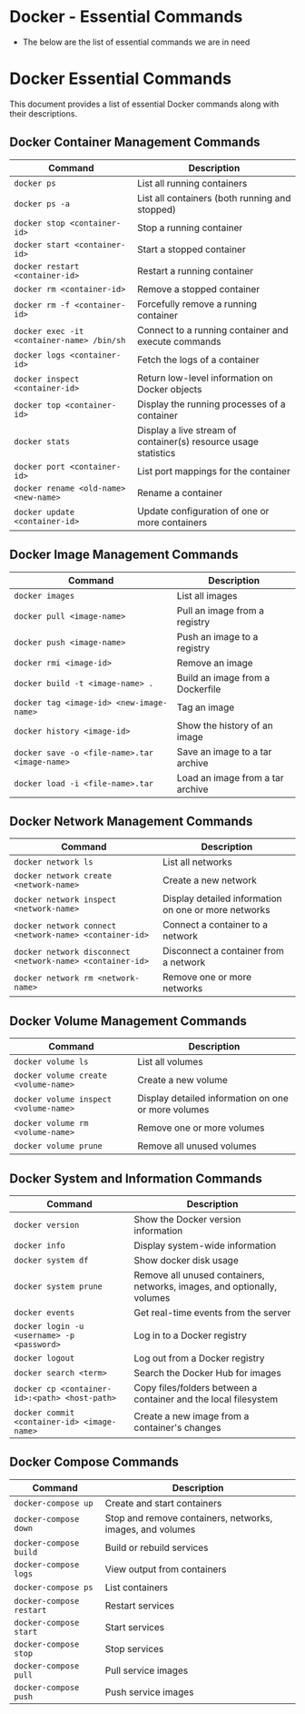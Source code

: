 # Docker - Essential Commands
- The below are the list of essential commands we are in need 

# Docker Essential Commands
This document provides a list of essential Docker commands along with their descriptions.

## Docker Container Management Commands

| Command | Description |
|---------|-------------|
| `docker ps` | List all running containers |
| `docker ps -a` | List all containers (both running and stopped) |
| `docker stop <container-id>` | Stop a running container |
| `docker start <container-id>` | Start a stopped container |
| `docker restart <container-id>` | Restart a running container |
| `docker rm <container-id>` | Remove a stopped container |
| `docker rm -f <container-id>` | Forcefully remove a running container |
| `docker exec -it <container-name> /bin/sh` | Connect to a running container and execute commands |
| `docker logs <container-id>` | Fetch the logs of a container |
| `docker inspect <container-id>` | Return low-level information on Docker objects |
| `docker top <container-id>` | Display the running processes of a container |
| `docker stats` | Display a live stream of container(s) resource usage statistics |
| `docker port <container-id>` | List port mappings for the container |
| `docker rename <old-name> <new-name>` | Rename a container |
| `docker update <container-id>` | Update configuration of one or more containers |

## Docker Image Management Commands

| Command | Description |
|---------|-------------|
| `docker images` | List all images |
| `docker pull <image-name>` | Pull an image from a registry |
| `docker push <image-name>` | Push an image to a registry |
| `docker rmi <image-id>` | Remove an image |
| `docker build -t <image-name> .` | Build an image from a Dockerfile |
| `docker tag <image-id> <new-image-name>` | Tag an image |
| `docker history <image-id>` | Show the history of an image |
| `docker save -o <file-name>.tar <image-name>` | Save an image to a tar archive |
| `docker load -i <file-name>.tar` | Load an image from a tar archive |

## Docker Network Management Commands

| Command | Description |
|---------|-------------|
| `docker network ls` | List all networks |
| `docker network create <network-name>` | Create a new network |
| `docker network inspect <network-name>` | Display detailed information on one or more networks |
| `docker network connect <network-name> <container-id>` | Connect a container to a network |
| `docker network disconnect <network-name> <container-id>` | Disconnect a container from a network |
| `docker network rm <network-name>` | Remove one or more networks |

## Docker Volume Management Commands

| Command | Description |
|---------|-------------|
| `docker volume ls` | List all volumes |
| `docker volume create <volume-name>` | Create a new volume |
| `docker volume inspect <volume-name>` | Display detailed information on one or more volumes |
| `docker volume rm <volume-name>` | Remove one or more volumes |
| `docker volume prune` | Remove all unused volumes |

## Docker System and Information Commands

| Command | Description |
|---------|-------------|
| `docker version` | Show the Docker version information |
| `docker info` | Display system-wide information |
| `docker system df` | Show docker disk usage |
| `docker system prune` | Remove all unused containers, networks, images, and optionally, volumes |
| `docker events` | Get real-time events from the server |
| `docker login -u <username> -p <password>` | Log in to a Docker registry |
| `docker logout` | Log out from a Docker registry |
| `docker search <term>` | Search the Docker Hub for images |
| `docker cp <container-id>:<path> <host-path>` | Copy files/folders between a container and the local filesystem |
| `docker commit <container-id> <image-name>` | Create a new image from a container's changes |

## Docker Compose Commands

| Command | Description |
|---------|-------------|
| `docker-compose up` | Create and start containers |
| `docker-compose down` | Stop and remove containers, networks, images, and volumes |
| `docker-compose build` | Build or rebuild services |
| `docker-compose logs` | View output from containers |
| `docker-compose ps` | List containers |
| `docker-compose restart` | Restart services |
| `docker-compose start` | Start services |
| `docker-compose stop` | Stop services |
| `docker-compose pull` | Pull service images |
| `docker-compose push` | Push service images |
